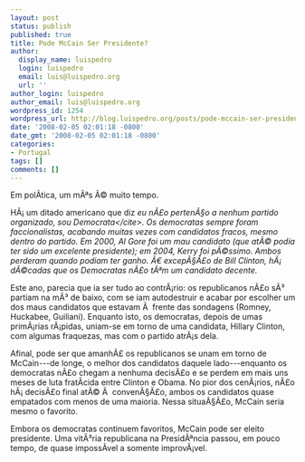 ```yaml
---
layout: post
status: publish
published: true
title: Pode McCain Ser Presidente?
author:
  display_name: luispedro
  login: luispedro
  email: luis@luispedro.org
  url: ''
author_login: luispedro
author_email: luis@luispedro.org
wordpress_id: 1254
wordpress_url: http://blog.luispedro.org/posts/pode-mccain-ser-presidente
date: '2008-02-05 02:01:18 -0800'
date_gmt: '2008-02-05 02:01:18 -0800'
categories:
- Portugal
tags: []
comments: []
---
```

<p>Em pol&Atilde;&shy;tica, um m&Atilde;&ordf;s &Atilde;&copy; muito tempo.</p>
<p>H&Atilde;&iexcl; um ditado americano que diz <cite>eu n&Atilde;&pound;o perten&Atilde;&sect;o a nenhum partido organizado, sou Democrata<&#47;cite>. Os democratas sempre foram faccionalistas, acabando muitas vezes com candidatos fracos, mesmo dentro do partido. Em 2000, Al Gore foi um mau candidato (que at&Atilde;&copy; podia ter sido um excelente presidente); em 2004, Kerry foi p&Atilde;&copy;ssimo. Ambos perderam quando podiam ter ganho. &Atilde;&euro; excep&Atilde;&sect;&Atilde;&pound;o de Bill Clinton, h&Atilde;&iexcl; d&Atilde;&copy;cadas que os Democratas n&Atilde;&pound;o t&Atilde;&ordf;m um candidato decente.</p>
<p>Este ano, parecia que ia ser tudo ao contr&Atilde;&iexcl;rio: os republicanos n&Atilde;&pound;o s&Atilde;&sup3; partiam na m&Atilde;&sup3; de baixo, com se iam autodestruir e acabar por escolher um dos maus candidatos que estavam &Atilde;&nbsp; frente das sondagens (Romney, Huckabee, Guiliani). Enquanto isto, os democratas, depois de umas prim&Atilde;&iexcl;rias r&Atilde;&iexcl;pidas, uniam-se em torno de uma candidata, Hillary Clinton, com algumas fraquezas, mas com o partido atr&Atilde;&iexcl;s dela.</p>
<p>Afinal, pode ser que amanh&Atilde;&pound; os republicanos se unam em torno de McCain---de longe, o melhor dos candidatos daquele lado---enquanto os democratas n&Atilde;&pound;o chegam a nenhuma decis&Atilde;&pound;o e se perdem em mais uns meses de luta frat&Atilde;&shy;cida entre Clinton e Obama. No pior dos cen&Atilde;&iexcl;rios, n&Atilde;&pound;o h&Atilde;&iexcl; decis&Atilde;&pound;o final at&Atilde;&copy; &Atilde;&nbsp; conven&Atilde;&sect;&Atilde;&pound;o, ambos os candidatos quase empatados com menos de uma maioria. Nessa situa&Atilde;&sect;&Atilde;&pound;o, McCain seria mesmo o favorito.</p>
<p>Embora os democratas continuem favoritos, McCain pode ser eleito presidente. Uma vit&Atilde;&sup3;ria republicana na Presid&Atilde;&ordf;ncia passou, em pouco tempo, de quase imposs&Atilde;&shy;vel a somente improv&Atilde;&iexcl;vel.</p>
